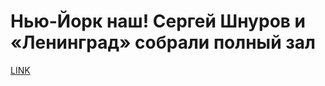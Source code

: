 # Нью-Йорк наш! Сергей Шнуров и «Ленинград» собрали полный зал



[LINK](https://varlamov.ru/2606060.html)